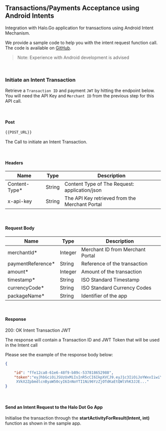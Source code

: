
## Transactions/Payments Acceptance using Android Intents

Integration with Halo.Go application for transactions using Android Intent Mechanism.

We provide a sample code to help you with the intent request function call. The code is available on <a href="https://github.com/" target="_blank" >GitHub</a>.

>   Note: Experience with Android development is advised

<br/>

### Initiate an Intent Transaction

Retrieve a ```Transaction ID``` and payment ```JWT``` by hitting the endpoint below. You will need the API Key and ```Merchant
ID``` from the previous step for this API call.

<br/>

#### Post

```bash
{{POST_URL}}
```

The Call to initiate an Intent Transaction.

<br/>

#### Headers

| Name |Type | Description |
| ----------- | ----------- |-------------|
| Content-Type* | String | Content Type of The Request: application/json|
| x-api-key| String | The API Key retrieved from the Merchant Portal|

<br/>

#### Request Body

| Name |Type | Description |
| ----------- | ----------- |-------------|
| merchantId* | Integer | Merchant ID from Merchant Portal|
| paymentReference*| String | Reference of the transaction|
| amount* |Integer | Amount of the transaction|
| timestamp* | String | ISO Standard Timestamp |
| currencyCode* | String | ISO Standard Currency Codes |
| packageName* | String | Identifier of the app |

<br/>

#### Response

200: OK Intent Transaction JWT

The response will contain a Transaction ID and JWT Token that will be used in the Intent call

Please see the example of the response body below:

```json
{

    "id": "ffe12ca8-61e6-48f9-b89c-537818652988",
    "token":"eyJhbGciOiJSUzUxMiIsInR5cCI6IkpXVCJ9.eyJ1c3IiOiJoYWxvIiwiY
     XVkX2ZpbmdlcnByaW50cyI6InNoYTI1Ni96YzZjOTdKaEtQWlVhK3JJE..."
}
```
<br/>

#### Send an Intent Request to the Halo Dot Go App

Initialise the transaction through the **startActivityForResult(Intent, int)** function as shown in the sample app.
